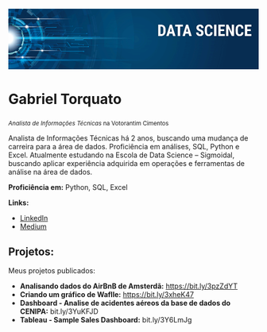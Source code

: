 <p align="center">
  <img src="banner.png" >
</p>

# Gabriel Torquato
<sub>*Analista de Informações Técnicas* na Votorantim Cimentos</sub>

Analista de Informações Técnicas há 2 anos, buscando uma mudança de carreira para a área de dados. Proficiência em análises, SQL, Python e Excel. Atualmente estudando na Escola de Data Science – Sigmoidal, buscando aplicar experiência adquirida em operações e ferramentas de análise na área de dados.

**Proficiência em:** Python, SQL, Excel

**Links:**
* [LinkedIn](https://www.linkedin.com/in/gabrieltorquato/)
* [Medium](https://medium.com/@g.alvezz)


## Projetos:
Meus projetos publicados:

* **Analisando dados do AirBnB de Amsterdã:** https://bit.ly/3pzZdYT
* **Criando um gráfico de Waflle:** https://bit.ly/3xheK47
* **Dashboard - Analise de acidentes aéreos da base de dados do CENIPA:** bit.ly/3YuKFJD
* **Tableau - Sample Sales Dashboard:** bit.ly/3Y6LmJg
